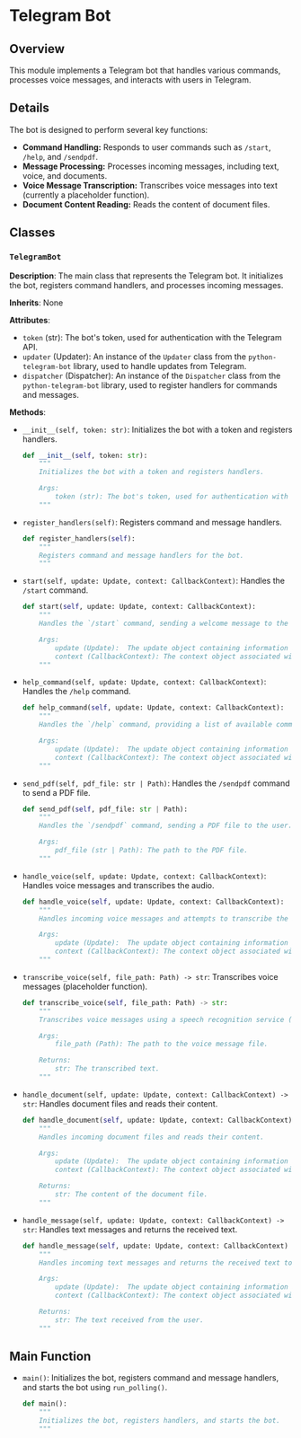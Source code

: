 # Telegram Bot

## Overview

This module implements a Telegram bot that handles various commands, processes voice messages, and interacts with users in Telegram. 

## Details

The bot is designed to perform several key functions:

- **Command Handling:**  Responds to user commands such as `/start`, `/help`, and `/sendpdf`.
- **Message Processing:**  Processes incoming messages, including text, voice, and documents.
- **Voice Message Transcription:**  Transcribes voice messages into text (currently a placeholder function).
- **Document Content Reading:** Reads the content of document files.

## Classes

### `TelegramBot`

**Description**:  The main class that represents the Telegram bot. It initializes the bot, registers command handlers, and processes incoming messages.

**Inherits**:  None

**Attributes**:
- `token` (str): The bot's token, used for authentication with the Telegram API.
- `updater` (Updater):  An instance of the `Updater` class from the `python-telegram-bot` library, used to handle updates from Telegram.
- `dispatcher` (Dispatcher):  An instance of the `Dispatcher` class from the `python-telegram-bot` library, used to register handlers for commands and messages.

**Methods**:

- `__init__(self, token: str)`: Initializes the bot with a token and registers handlers.

    ```python
    def __init__(self, token: str):
        """
        Initializes the bot with a token and registers handlers.

        Args:
            token (str): The bot's token, used for authentication with the Telegram API.
        """
    ```

- `register_handlers(self)`: Registers command and message handlers.

    ```python
    def register_handlers(self):
        """
        Registers command and message handlers for the bot.
        """
    ```

- `start(self, update: Update, context: CallbackContext)`: Handles the `/start` command.

    ```python
    def start(self, update: Update, context: CallbackContext):
        """
        Handles the `/start` command, sending a welcome message to the user.

        Args:
            update (Update):  The update object containing information about the command.
            context (CallbackContext): The context object associated with the command.
        """
    ```

- `help_command(self, update: Update, context: CallbackContext)`: Handles the `/help` command.

    ```python
    def help_command(self, update: Update, context: CallbackContext):
        """
        Handles the `/help` command, providing a list of available commands to the user.

        Args:
            update (Update):  The update object containing information about the command.
            context (CallbackContext): The context object associated with the command.
        """
    ```

- `send_pdf(self, pdf_file: str | Path)`: Handles the `/sendpdf` command to send a PDF file.

    ```python
    def send_pdf(self, pdf_file: str | Path):
        """
        Handles the `/sendpdf` command, sending a PDF file to the user.

        Args:
            pdf_file (str | Path): The path to the PDF file.
        """
    ```

- `handle_voice(self, update: Update, context: CallbackContext)`: Handles voice messages and transcribes the audio.

    ```python
    def handle_voice(self, update: Update, context: CallbackContext):
        """
        Handles incoming voice messages and attempts to transcribe the audio.

        Args:
            update (Update):  The update object containing information about the message.
            context (CallbackContext): The context object associated with the message.
        """
    ```

- `transcribe_voice(self, file_path: Path) -> str`: Transcribes voice messages (placeholder function).

    ```python
    def transcribe_voice(self, file_path: Path) -> str:
        """
        Transcribes voice messages using a speech recognition service (currently a placeholder function).

        Args:
            file_path (Path): The path to the voice message file.

        Returns:
            str: The transcribed text.
        """
    ```

- `handle_document(self, update: Update, context: CallbackContext) -> str`: Handles document files and reads their content.

    ```python
    def handle_document(self, update: Update, context: CallbackContext) -> str:
        """
        Handles incoming document files and reads their content.

        Args:
            update (Update):  The update object containing information about the document.
            context (CallbackContext): The context object associated with the document.

        Returns:
            str: The content of the document file.
        """
    ```

- `handle_message(self, update: Update, context: CallbackContext) -> str`: Handles text messages and returns the received text.

    ```python
    def handle_message(self, update: Update, context: CallbackContext) -> str:
        """
        Handles incoming text messages and returns the received text to the user.

        Args:
            update (Update):  The update object containing information about the message.
            context (CallbackContext): The context object associated with the message.

        Returns:
            str: The text received from the user.
        """
    ```


## Main Function

- `main()`: Initializes the bot, registers command and message handlers, and starts the bot using `run_polling()`.

    ```python
    def main():
        """
        Initializes the bot, registers handlers, and starts the bot.
        """
    ```
